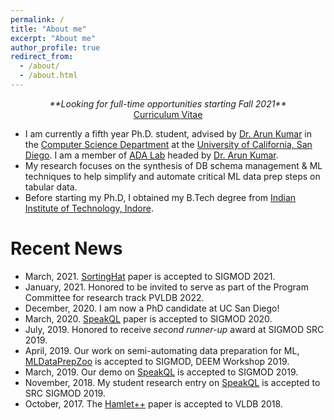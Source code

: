 ```yaml
---
permalink: /
title: "About me"
excerpt: "About me"
author_profile: true
redirect_from: 
  - /about/
  - /about.html
---
```

<center><i>**Looking for full-time opportunities starting Fall 2021**</i></center>
<center> <a href = "https://pvn25.github.io/papers/My_CV.pdf"> Curriculum Vitae </a></center>

* I am currently a fifth year Ph.D. student, advised by [Dr. Arun Kumar](http://cseweb.ucsd.edu/~arunkk/) in the [Computer Science Department](http://cse.ucsd.edu/) at the  [University of California, San Diego](https://ucsd.edu/). I am a member of [ADA Lab](https://adalabucsd.github.io/) headed by [Dr. Arun Kumar](http://cseweb.ucsd.edu/~arunkk/).
* My research focuses on the synthesis of DB schema management & ML techniques to help simplify and automate critical ML data prep steps on tabular data. 
* Before starting my Ph.D, I obtained my B.Tech degree from [Indian Institute of Technology, Indore](http://www.iiti.ac.in/).
<!-- * My CV is available [here](https://pvn25.github.io/papers/My_CV.pdf) -->


# Recent News
* March, 2021. [SortingHat](https://adalabucsd.github.io/papers/TR_2021_SortingHat.pdf) paper is accepted to SIGMOD 2021.
* January, 2021. Honored to be invited to serve as part of the Program Committee for research track PVLDB 2022.
* December, 2020. I am now a PhD candidate at UC San Diego!
* March, 2020. [SpeakQL](https://adalabucsd.github.io/papers/2020_SpeakQL_SIGMOD.pdf) paper is accepted to SIGMOD 2020.
* July, 2019. Honored to receive <i> second runner-up </i>  award at SIGMOD SRC 2019.
* April, 2019. Our work on semi-automating data preparation for ML, [MLDataPrepZoo](https://adalabucsd.github.io/sortinghat.html) is accepted to SIGMOD, DEEM Workshop 2019.
* March, 2019. Our demo on [SpeakQL](https://adalabucsd.github.io/speakql.html) is accepted to SIGMOD 2019.
* November, 2018. My student research entry on [SpeakQL](https://adalabucsd.github.io/speakql.html) is accepted to SRC SIGMOD 2019.
* October, 2017. The [Hamlet++](https://adalabucsd.github.io/hamlet.html) paper is accepted to VLDB 2018.
